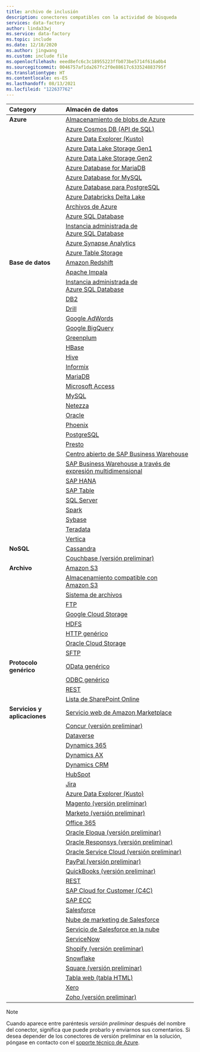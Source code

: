 ```yaml
---
title: archivo de inclusión
description: conectores compatibles con la actividad de búsqueda
services: data-factory
author: linda33wj
ms.service: data-factory
ms.topic: include
ms.date: 12/18/2020
ms.author: jingwang
ms.custom: include file
ms.openlocfilehash: eeed8efc6c3c18955223ffb073be5714f616a0b4
ms.sourcegitcommit: 0046757af1da267fc2f0e88617c633524883795f
ms.translationtype: HT
ms.contentlocale: es-ES
ms.lasthandoff: 08/13/2021
ms.locfileid: "122637762"
---
```

| Category | Almacén de datos |
|:--- |:--- |
| **Azure** |[Almacenamiento de blobs de Azure](../connector-azure-blob-storage.md) |
| &nbsp; |[Azure Cosmos DB (API de SQL)](../connector-azure-cosmos-db.md) |
| &nbsp; |[Azure Data Explorer (Kusto)](../connector-azure-data-explorer.md) |
| &nbsp; |[Azure Data Lake Storage Gen1](../connector-azure-data-lake-store.md) |
| &nbsp; |[Azure Data Lake Storage Gen2](../connector-azure-data-lake-storage.md) |
| &nbsp; |[Azure Database for MariaDB](../connector-azure-database-for-mariadb.md) |
| &nbsp; |[Azure Database for MySQL](../connector-azure-database-for-mysql.md) |
| &nbsp; |[Azure Database para PostgreSQL](../connector-azure-database-for-postgresql.md) |
| &nbsp; |[Azure Databricks Delta Lake](../connector-azure-databricks-delta-lake.md) |
| &nbsp; |[Archivos de Azure](../connector-azure-file-storage.md) |
| &nbsp; |[Azure SQL Database](../connector-azure-sql-database.md) |
| &nbsp; |[Instancia administrada de Azure SQL Database](../../azure-sql/managed-instance/sql-managed-instance-paas-overview.md) |
| &nbsp; |[Azure Synapse Analytics](../connector-azure-sql-data-warehouse.md) |
| &nbsp; |[Azure Table Storage](../connector-azure-table-storage.md) |
| **Base de datos** |[Amazon Redshift](../connector-amazon-redshift.md) |
| &nbsp; |[Apache Impala](../connector-impala.md) |
| &nbsp; |[Instancia administrada de Azure SQL Database](../connector-azure-sql-managed-instance.md) |
| &nbsp; |[DB2](../connector-db2.md) |
| &nbsp; |[Drill](../connector-drill.md) |
| &nbsp; |[Google AdWords](../connector-google-adwords.md) |
| &nbsp; |[Google BigQuery](../connector-google-bigquery.md) |
| &nbsp; |[Greenplum](../connector-greenplum.md) |
| &nbsp; |[HBase](../connector-hbase.md) |
| &nbsp; |[Hive](../connector-hive.md) |
| &nbsp; |[Informix](../connector-informix.md) 
| &nbsp; |[MariaDB](../connector-mariadb.md) |
| &nbsp; |[Microsoft Access](../connector-microsoft-access.md) |
| &nbsp; |[MySQL](../connector-mysql.md) |
| &nbsp; |[Netezza](../connector-netezza.md) |
| &nbsp; |[Oracle](../connector-oracle.md) |
| &nbsp; |[Phoenix](../connector-phoenix.md) |
| &nbsp; |[PostgreSQL](../connector-postgresql.md) 
| &nbsp; |[Presto](../connector-presto.md) |
| &nbsp; |[Centro abierto de SAP Business Warehouse](../connector-sap-business-warehouse-open-hub.md) |
| &nbsp; |[SAP Business Warehouse a través de expresión multidimensional](../connector-sap-business-warehouse.md) |
| &nbsp; |[SAP HANA](../connector-sap-hana.md) |
| &nbsp; |[SAP Table](../connector-sap-table.md) |
| &nbsp; |[SQL Server](../connector-sql-server.md) |
| &nbsp; |[Spark](../connector-spark.md) |
| &nbsp; |[Sybase](../connector-sybase.md) |
| &nbsp; |[Teradata](../connector-teradata.md) |
| &nbsp; |[Vertica](../connector-vertica.md) |
| **NoSQL** |[Cassandra](../connector-cassandra.md) |
| &nbsp; |[Couchbase (versión preliminar)](../connector-couchbase.md) |
| **Archivo** |[Amazon S3](../connector-amazon-simple-storage-service.md) |
| &nbsp; |[Almacenamiento compatible con Amazon S3](../connector-amazon-s3-compatible-storage.md) |
| &nbsp; |[Sistema de archivos](../connector-file-system.md) |
| &nbsp; |[FTP](../connector-ftp.md) |
| &nbsp; |[Google Cloud Storage](../connector-google-cloud-storage.md) |
| &nbsp; |[HDFS](../connector-hdfs.md) |
| &nbsp; |[HTTP genérico](../connector-http.md)|
| &nbsp; |[Oracle Cloud Storage](../connector-oracle-cloud-storage.md) |
| &nbsp; |[SFTP](../connector-sftp.md) |
| **Protocolo genérico** |[OData genérico](../connector-odata.md) |
| &nbsp; |[ODBC genérico](../connector-odbc.md) |
| &nbsp; |[REST](../connector-rest.md) |
| &nbsp; |[Lista de SharePoint Online](../connector-sharepoint-online-list.md) |
| **Servicios y aplicaciones** |[Servicio web de Amazon Marketplace](../connector-amazon-marketplace-web-service.md) |
| &nbsp; |[Concur (versión preliminar)](../connector-concur.md) |
| &nbsp; |[Dataverse](../connector-dynamics-crm-office-365.md) |
| &nbsp; |[Dynamics 365](../connector-dynamics-crm-office-365.md) |
| &nbsp; |[Dynamics AX](../connector-dynamics-ax.md) |
| &nbsp; |[Dynamics CRM](../connector-dynamics-crm-office-365.md) |
| &nbsp; |[HubSpot](../connector-hubspot.md) |
| &nbsp; |[Jira](../connector-jira.md) |
| &nbsp; |[Azure Data Explorer (Kusto)](../connector-azure-data-explorer.md) |
| &nbsp; |[Magento (versión preliminar)](../connector-magento.md) |
| &nbsp; |[Marketo (versión preliminar)](../connector-marketo.md) |
| &nbsp; |[Office 365](../connector-office-365.md) |
| &nbsp; |[Oracle Eloqua (versión preliminar)](../connector-oracle-eloqua.md) |
| &nbsp; |[Oracle Responsys (versión preliminar)](../connector-oracle-responsys.md) |
| &nbsp; |[Oracle Service Cloud (versión preliminar)](../connector-oracle-service-cloud.md) |
| &nbsp; |[PayPal (versión preliminar)](../connector-paypal.md) |
| &nbsp; |[QuickBooks (versión preliminar)](../connector-quickbooks.md) |
| &nbsp; |[REST](../connector-rest.md) |
| &nbsp; |[SAP Cloud for Customer (C4C)](../connector-sap-cloud-for-customer.md) |
| &nbsp; |[SAP ECC](../connector-sap-ecc.md) |
| &nbsp; |[Salesforce](../connector-salesforce.md) |
| &nbsp; |[Nube de marketing de Salesforce](../connector-salesforce-marketing-cloud.md) |
| &nbsp; |[Servicio de Salesforce en la nube](../connector-salesforce-service-cloud.md) |
| &nbsp; |[ServiceNow](../connector-servicenow.md) |
| &nbsp; |[Shopify (versión preliminar)](../connector-shopify.md) |
| &nbsp; |[Snowflake](../connector-snowflake.md) |
| &nbsp; |[Square (versión preliminar)](../connector-square.md) |
| &nbsp; |[Tabla web (tabla HTML)](../connector-web-table.md) 
| &nbsp; |[Xero](../connector-xero.md) |
| &nbsp; |[Zoho (versión preliminar)](../connector-zoho.md) |

> [!NOTE]
> Cuando aparece entre paréntesis *versión preliminar* después del nombre del conector, significa que puede probarlo y enviarnos sus comentarios. Si desea depender de los conectores de versión preliminar en la solución, póngase en contacto con el [soporte técnico de Azure](https://azure.microsoft.com/support/).
